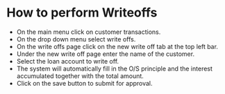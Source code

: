# How to perform Writeoffs #
- On the main menu click on customer transactions.
- On the drop down menu select write offs.
- On the write offs page click on the new write off tab at  the top left bar. 
- Under the new write off page enter the name of the customer.
- Select the loan account to write off.
- The system will automatically fill in the O/S principle and the interest accumulated together with the total amount.
- Click on the save button to submit for approval.